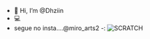 - 👋 Hi, I’m @Dhziin
- 💻
- segue no insta....@miro_arts2
-:
![SCRATCH](https://img.shields.io/badge/Scratch-4D97FF?style=for-the-badge&logo=Scratch&logoColor=white)
<img  scr="https://img.shields.io/badge/JavaScript-323330?style=for-the-badge&logo=javascript&logoColor=F7DF1E">

